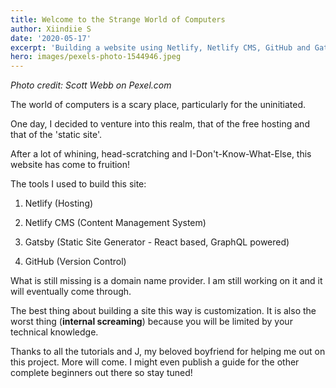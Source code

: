 ```yaml
---
title: Welcome to the Strange World of Computers
author: Xiindiie S
date: '2020-05-17'
excerpt: 'Building a website using Netlify, Netlify CMS, GitHub and Gatsby.'
hero: images/pexels-photo-1544946.jpeg
---
```

*Photo credit: Scott Webb on Pexel.com*

The world of computers is a scary place, particularly for the uninitiated.

One day, I decided to venture into this realm, that of the free hosting and that of the 'static site'. 

After a lot of whining, head-scratching and I-Don't-Know-What-Else, this website has come to fruition! 

The tools I used to build this site: 

1. Netlify (Hosting)

2. Netlify CMS (Content Management System) 

3. Gatsby (Static Site Generator - React based, GraphQL powered)

4. GitHub (Version Control) 

What is still missing is a domain name provider. I am still working on it and it will eventually come through. 

The best thing about building a site this way is customization. It is also the worst thing (**internal screaming**) because you will be limited by your technical knowledge. 

Thanks to all the tutorials and J, my beloved boyfriend for helping me out on this project. More will come. I might even publish a guide for the other complete beginners out there so stay tuned!
